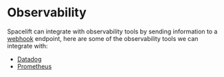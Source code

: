 # Observability

Spacelift can integrate with observability tools by sending information to a [webhook](../webhooks.md) endpoint, here are some of the observability tools we can integrate with:

- [Datadog](datadog.md)
- [Prometheus](prometheus.md)
  